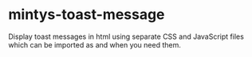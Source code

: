 # mintys-toast-message
Display toast messages in html using separate CSS and JavaScript files which can be imported as and when you need them.
